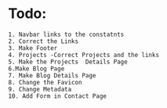# Todo:

    1. Navbar links to the constatnts
    2. Correct the Links
    3. Make Footer
    4. Projects -Correct Projects and the links
    5. Make the Projects  Details Page
    6.Make Blog Page
    7. Make Blog Details Page
    8. Change the Favicon
    9. Change Metadata
    10. Add Form in Contact Page
